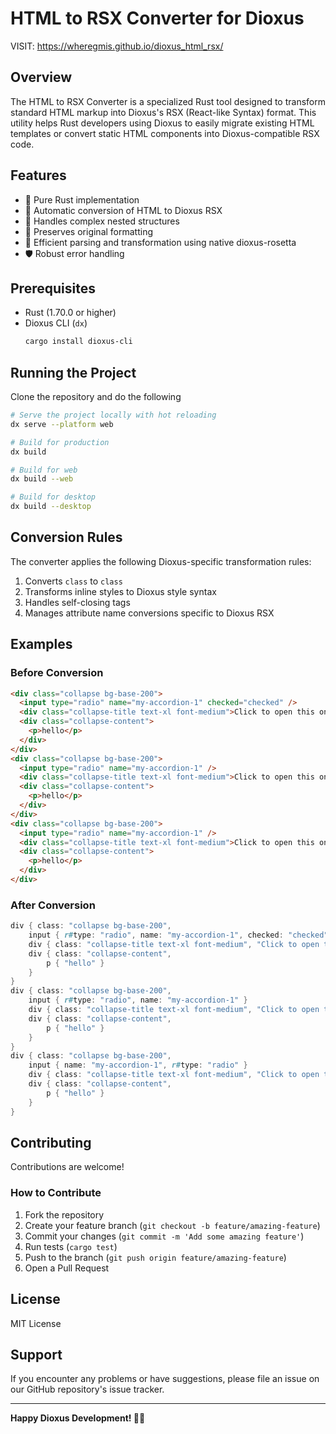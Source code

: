 # HTML to RSX Converter for Dioxus

VISIT: https://wheregmis.github.io/dioxus_html_rsx/

## Overview

The HTML to RSX Converter is a specialized Rust tool designed to transform standard HTML markup into Dioxus's RSX (React-like Syntax) format. This utility helps Rust developers using Dioxus to easily migrate existing HTML templates or convert static HTML components into Dioxus-compatible RSX code.

## Features
- 🦀 Pure Rust implementation
- 🔄 Automatic conversion of HTML to Dioxus RSX
- 🧩 Handles complex nested structures
- 📝 Preserves original formatting
- 🚀 Efficient parsing and transformation using native dioxus-rosetta
- 🛡️ Robust error handling

## Prerequisites

- Rust (1.70.0 or higher)
- Dioxus CLI (`dx`)
  ```bash
  cargo install dioxus-cli
  ```

## Running the Project
Clone the repository and do the following
```bash
# Serve the project locally with hot reloading
dx serve --platform web

# Build for production
dx build

# Build for web
dx build --web

# Build for desktop
dx build --desktop
```

## Conversion Rules

The converter applies the following Dioxus-specific transformation rules:

1. Converts `class` to `class`
2. Transforms inline styles to Dioxus style syntax
3. Handles self-closing tags
4. Manages attribute name conversions specific to Dioxus RSX

## Examples

### Before Conversion
```html
<div class="collapse bg-base-200">
  <input type="radio" name="my-accordion-1" checked="checked" />
  <div class="collapse-title text-xl font-medium">Click to open this one and close others</div>
  <div class="collapse-content">
    <p>hello</p>
  </div>
</div>
<div class="collapse bg-base-200">
  <input type="radio" name="my-accordion-1" />
  <div class="collapse-title text-xl font-medium">Click to open this one and close others</div>
  <div class="collapse-content">
    <p>hello</p>
  </div>
</div>
<div class="collapse bg-base-200">
  <input type="radio" name="my-accordion-1" />
  <div class="collapse-title text-xl font-medium">Click to open this one and close others</div>
  <div class="collapse-content">
    <p>hello</p>
  </div>
</div>
```

### After Conversion
```rust
div { class: "collapse bg-base-200",
    input { r#type: "radio", name: "my-accordion-1", checked: "checked" }
    div { class: "collapse-title text-xl font-medium", "Click to open this one and close others" }
    div { class: "collapse-content",
        p { "hello" }
    }
}
div { class: "collapse bg-base-200",
    input { r#type: "radio", name: "my-accordion-1" }
    div { class: "collapse-title text-xl font-medium", "Click to open this one and close others" }
    div { class: "collapse-content",
        p { "hello" }
    }
}
div { class: "collapse bg-base-200",
    input { name: "my-accordion-1", r#type: "radio" }
    div { class: "collapse-title text-xl font-medium", "Click to open this one and close others" }
    div { class: "collapse-content",
        p { "hello" }
    }
}
```

## Contributing

Contributions are welcome! 

### How to Contribute

1. Fork the repository
2. Create your feature branch (`git checkout -b feature/amazing-feature`)
3. Commit your changes (`git commit -m 'Add some amazing feature'`)
4. Run tests (`cargo test`)
5. Push to the branch (`git push origin feature/amazing-feature`)
6. Open a Pull Request

## License

MIT License

## Support

If you encounter any problems or have suggestions, please file an issue on our GitHub repository's issue tracker.

---

**Happy Dioxus Development! 🦀🚀**